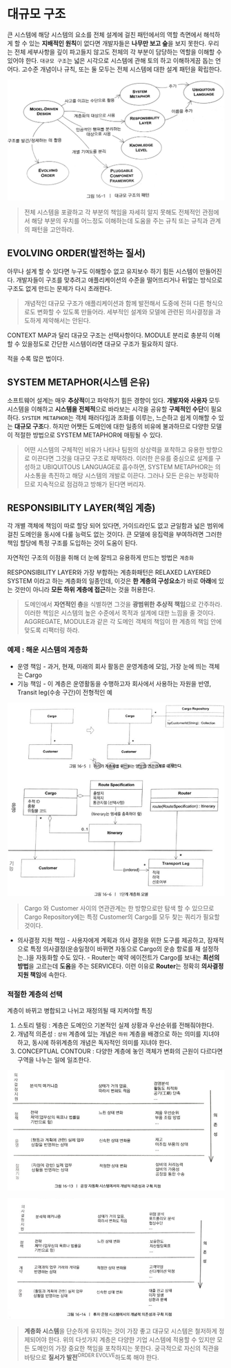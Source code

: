 # 대규모 구조

큰 시스템에 해당 시스템의 요소를 전체 설계에 걸친 패턴에서의 역할 측면에서 해석하게 할 수 있는 **지배적인 원칙**이 없다면 개발자들은 **나무만 보고 숲**을 보지 못한다. 우리는 전체 세부사항을 깊이 파고들지 않고도 전체의 각 부분이 담당하는 역할을 이해할 수 있어야 한다. `대규모 구조`는 넓은 시각으로 시스템에 관해 토의 하고 이해하게끔 돕는 언어다. 고수준 개념이나 규칙, 또는 둘 모두는 전체 시스템에 대한 설계 패턴을 확립한다.

![대규모 구조](16-enterprise-architecture.png)

> 전체 시스템을 포괄하고 각 부분의 책임을 자세히 알지 못해도 전체적인 관점에서 해당 부분의 우치를 어느정도 이해하는데 도움을 주는 규칙 또는 규칙과 관계의 패턴을 고안하라.

## EVOLVING ORDER(발전하는 질서)

아무나 설계 할 수 있다면 누구도 이해할수 없고 유지보수 하기 힘든 시스템이 만들어진다. 개발자들이 구조를 맞추려고 애플리케이션의 수준을 떨어뜨리거나 뒤엎는 방식으로 구조도 없게 만드는 문제가 다시 초래한다.

> 개념적인 대규모 구조가 애플리케이션과 함께 발전해서 도중에 전혀 다른 형식으로도 변화할 수 있도록 만들어라. 세부적인 설계와 모델에 관련된 의사결정을 과도하게 제약해서는 안된다.

CONTEXT MAP과 달리 대규모 구조는 선택사항이다. MODULE 분리로 충분히 이해할 수 있을정도로 간단한 시스템이라면 대규모 구조가 필요하지 않다.

적을 수록 많은 법이다.

## SYSTEM METAPHOR(시스템 은유)

소프트웨어 설계는 매우 **추상적**이고 파악하기 힘든 경향이 있다. **개발자와 사용자** 모두 시스템을 이해하고 **시스템을 전체적**으로 바라보는 시각을 공유할 **구체적인 수단**이 필요하다.
`SYSTEM METAPHOR`는 객체 패러다임과 조화를 이루는, 느슨하고 쉽게 이해할 수 있는 **대규모 구조**다. 하지만 어쨋든 도메인에 대한 일종의 비유에 불과하므로 다양한 모델이 적절한 방법으로 SYSTEM METAPHOR에 매핑될 수 있다.

> 어떤 시스템의 구체적인 비유가 나타나 팀원의 상상력을 포착하고 유용한 방향으로 이끈다면 그것을 대규모 구조로 채택하라. 이러한 은유를 중심으로 설계를 구성하고 UBIQUITOUS LANGUAGE로 흡수하면, SYSTEM METAPHOR는 의사소통을 촉진하고 해당 시스템의 개발로 이끈다. 그러나 모든 은유는 부정확하므로 지속적으로 점검하고 방해가 된다면 버리자.

## RESPONSIBILITY LAYER(책임 계층)
각 개별 객체에 책임이 따로 할당 되어 있다면, 가이드라인도 없고 균일함과 넓은 범위에 걸친 도메인을 동시에 다룰 능력도 없는 것이다. 큰 모델에 응집력을 부여하려면 그러한 책임 할당에 특정 구조를 도입하는 것이 도움이 된다.

자연적인 구조의 이점을 취해 더 눈에 잘띄고 유용하게 만드는 방법은 `계층화`

RESPONSIBILITY LAYER와 가장 부합하는 계층화패턴은 RELAXED LAYERED SYSTEM 이라고 하는 계층화의 일종인데, 이것은 **한 계층의 구성요소**가 바로 **아래**에 있는 것만이 아니라 **모든 하위 계층에 접근**하는 것을 허용한다.

> 도메인에서 **자연적인 층**을 식별하면 그것을 **광범위한 추상적 책임**으로 간주하라. 이러한 책임은 시스템의 높은 수준에서 목적과 설계에 대한 느낌을 줄 것이다. AGGREGATE, MODULE과 같은 각 도메인 객체의 책임이 한 계층의 책임 안에 맞도록 리팩터링 하라.

### 예제 : 해운 시스템의 계층화

- 운영 책임
	\- 과거, 현재, 미래의 회사 활동은 운영계층에 모임, 가장 눈에 띄는 객체는 Cargo
- 기능 책임
	\- 이 계층은 운영활동을 수행하고자 회사에서 사용하는 자원을 반영, Transit leg(수송 구간)이 전형적인 예

![1단계 계층화 모델](16-enterprise-architecture-first-step.png)

> Cargo 와 Customer 사이의 연관관계는 한 방향으로만 탐색 할 수 있으므로 Cargo Repository에는 특정 Customer의 Cargo를 모두 찾는 쿼리가 필요할 것이다.

- 의사결정 지원 책임
	\- 사용자에게 계획과 의사 결정을 위한 도구를 제공하고, 잠재적으로 특정 의사결정(운송일정이 바뀌면 자동으로 Cargo의 운송 항로를 재 설정하는..)을 자동화할 수도 있다.
	\- Router는 예약 에이전트가 Cargo를 보내는 **최선의 방법**을 고르는데 **도움**을 주는 SERVICE다. 이런 이유로 **Router**는 정확히 **의사결정 지원 책임**에 속한다.

### 적절한 계층의 선택

계층이 바뀌고 병합되고 나뉘고 재정의될 때 지켜야할 특징

1. 스토리 텔링 : 계층은 도메인으 기본적인 실제 상황과 우선순위를 전해줘야한다.
2. 개념적 의존성 : `상위` 계층에 있는 개념은 `하위` 계층을 배경으로 하는 의미를 지녀야 하고, 동시에 하위계층의 개념은 독자적인 의미를 지녀야 한다.
3. CONCEPTUAL CONTOUR : 다양한 계층에 놓인 객체가 변화의 근원이 다르다면 구역을 나누는 일에 일조한다.

![공장 자동화 시스템에서의 개념적 의존성과 구획지점](16-enterprise-factory.png)


![투자 은행 시스템에서의 개념적 의존성과 구획지점](16-enterprise-bank.png)

> **계층화 시스템**을 단순하게 유지하는 것이 가장 좋고 대규모 시스템은 철저하게 정제되어야 한다. 위의 다섯가지 계층은 다양한 기업 시스템에 적용할 수 있지만 모든 도메인의 가장 중요한 책임을 포착하지는 못한다. 궁극적으로 자신의 직관을 바탕으로 **질서가 발전**<sup>ORDER EVOLVE</sup>하도록 해야 한다.


